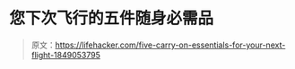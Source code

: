 # 您下次飞行的五件随身必需品

> 原文：<https://lifehacker.com/five-carry-on-essentials-for-your-next-flight-1849053795>